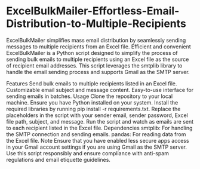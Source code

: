 # ExcelBulkMailer-Effortless-Email-Distribution-to-Multiple-Recipients
ExcelBulkMailer simplifies mass email distribution by seamlessly sending messages to multiple recipients from an Excel file. Efficient and convenient
ExcelBulkMailer is a Python script designed to simplify the process of sending bulk emails to multiple recipients using an Excel file as the source of recipient email addresses. This script leverages the smtplib library to handle the email sending process and supports Gmail as the SMTP server.

Features
Send bulk emails to multiple recipients listed in an Excel file.
Customizable email subject and message content.
Easy-to-use interface for sending emails in batches.
Usage
Clone the repository to your local machine.
Ensure you have Python installed on your system.
Install the required libraries by running pip install -r requirements.txt.
Replace the placeholders in the script with your sender email, sender password, Excel file path, subject, and message.
Run the script and watch as emails are sent to each recipient listed in the Excel file.
Dependencies
smtplib: For handling the SMTP connection and sending emails.
pandas: For reading data from the Excel file.
Note
Ensure that you have enabled less secure apps access in your Gmail account settings if you are using Gmail as the SMTP server.
Use this script responsibly and ensure compliance with anti-spam regulations and email etiquette guidelines.





